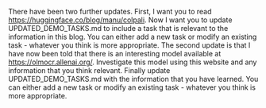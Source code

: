 There have been two further updates. First, I want you to read https://huggingface.co/blog/manu/colpali. Now I want you to update UPDATED_DEMO_TASKS.md to include a task that is relevant to the information in this blog. You can either add a new task or modify an existing task - whatever you think is more appropriate. The second update is that I have now been told that there is an interesting model available at https://olmocr.allenai.org/. Investigate this model using this website and any information that you think relevant. Finally update UPDATED_DEMO_TASKS.md with the information that you have learned. You can either add a new task or modify an existing task - whatever you think is more appropriate.